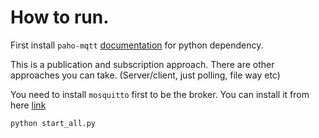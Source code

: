 # How to run. 

First install `paho-mqtt` [documentation](https://pypi.org/project/paho-mqtt/) for python dependency. 

This is a publication and subscription approach. There are other approaches you can take. (Server/client, just polling, file way etc)

You need to install `mosquitto` first to be the broker. You can install it from here [link](https://www.mosquitto.org/download/)

```
python start_all.py
```


